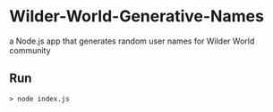 # Wilder-World-Generative-Names

a Node.js app that generates random user names for Wilder World community

## Run

```
> node index.js
```

